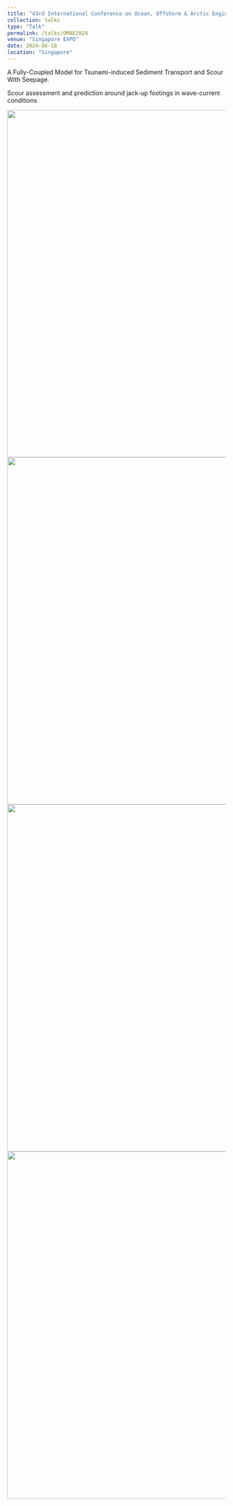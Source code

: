 ```yaml
---
title: "43rd International Conference on Ocean, Offshore & Arctic Engineering"
collection: talks
type: "Talk"
permalink: /talks/OMAE2024
venue: "Singapore EXPO"
date: 2024-06-18
location: "Singapore"
---
```


A Fully-Coupled Model for Tsunami-induced Sediment Transport and Scour With Seepage.

Scour assessment and prediction around jack-up footings in wave-current conditions

<div align=center><img src="http://huzhengyu.github.io/images/OMAE2024a.jpg" width = 800></div>
<div align=center><img src="http://huzhengyu.github.io/images/OMAE2024b.jpg" width = 800></div>
<div align=center><img src="http://huzhengyu.github.io/images/OMAE2024c.jpg" width = 800></div>
<div align=center><img src="http://huzhengyu.github.io/images/OMAE2024d.jpg" width = 800></div>
